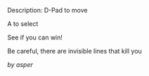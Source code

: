 Description:
D-Pad to move

A to select

See if you can win! 

Be careful, there are invisible lines that kill you 

_by asper_